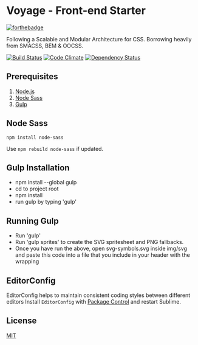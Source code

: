 # Voyage - Front-end Starter

[![forthebadge](http://forthebadge.com/images/badges/you-didnt-ask-for-this.svg)](http://forthebadge.com)

Following a Scalable and Modular Architecture for CSS.
Borrowing heavily from SMACSS, BEM & OOCSS.

[![Build Status](https://travis-ci.org/livingincircuits/voyage.svg)](https://travis-ci.org/livingincircuits/voyage)
[![Code Climate](https://codeclimate.com/github/livingincircuits/voyage/badges/gpa.svg)](https://codeclimate.com/github/livingincircuits/voyage)
[![Dependency Status](https://david-dm.org/livingincircuits/voyage.svg)](https://david-dm.org/livingincircuits/voyage)

## Prerequisites

1. [Node.js](http://nodejs.org/)
2. [Node Sass](https://www.npmjs.com/package/node-sass)
3. [Gulp](http://gulpjs.com/)

## Node Sass

`npm install node-sass`

Use `npm rebuild node-sass` if updated.

## Gulp Installation

* npm install --global gulp
* cd to project root
* npm install
* run gulp by typing 'gulp'

## Running Gulp

* Run 'gulp'
* Run 'gulp sprites' to create the SVG spritesheet and PNG fallbacks.
* Once you have run the above, open svg-symbols.svg inside img/svg and paste this code into a file that you include in your header
with the wrapping <div style="height: 0; width: 0; position: absolute; visibility: hidden"></div>

## EditorConfig

EditorConfig helps to maintain consistent coding styles between different editors
Install `EditorConfig` with [Package Control](https://sublime.wbond.net) and restart Sublime.

## License

[MIT](http://opensource.org/licenses/MIT)
